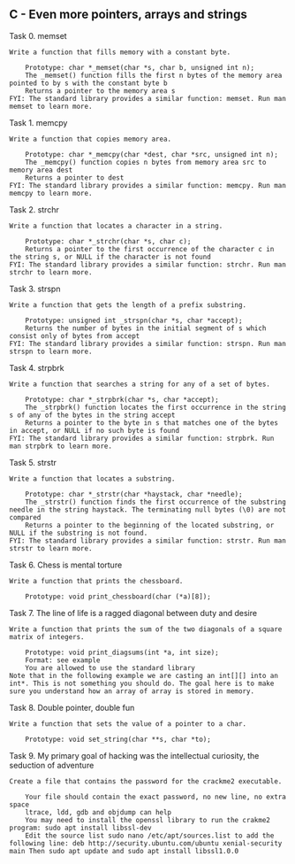 ## C - Even more pointers, arrays and strings

Task 0. memset

	Write a function that fills memory with a constant byte.

		Prototype: char *_memset(char *s, char b, unsigned int n);
		The _memset() function fills the first n bytes of the memory area pointed to by s with the constant byte b
		Returns a pointer to the memory area s
	FYI: The standard library provides a similar function: memset. Run man memset to learn more.

Task 1. memcpy

	Write a function that copies memory area.

		Prototype: char *_memcpy(char *dest, char *src, unsigned int n);
		The _memcpy() function copies n bytes from memory area src to memory area dest
		Returns a pointer to dest
	FYI: The standard library provides a similar function: memcpy. Run man memcpy to learn more.

Task 2. strchr

	Write a function that locates a character in a string.

		Prototype: char *_strchr(char *s, char c);
		Returns a pointer to the first occurrence of the character c in the string s, or NULL if the character is not found
	FYI: The standard library provides a similar function: strchr. Run man strchr to learn more.

Task 3. strspn

	Write a function that gets the length of a prefix substring.

		Prototype: unsigned int _strspn(char *s, char *accept);
		Returns the number of bytes in the initial segment of s which consist only of bytes from accept
	FYI: The standard library provides a similar function: strspn. Run man strspn to learn more.

Task 4. strpbrk

	Write a function that searches a string for any of a set of bytes.

		Prototype: char *_strpbrk(char *s, char *accept);
		The _strpbrk() function locates the first occurrence in the string s of any of the bytes in the string accept
		Returns a pointer to the byte in s that matches one of the bytes in accept, or NULL if no such byte is found
	FYI: The standard library provides a similar function: strpbrk. Run man strpbrk to learn more.

Task 5. strstr

	Write a function that locates a substring.

		Prototype: char *_strstr(char *haystack, char *needle);
		The _strstr() function finds the first occurrence of the substring needle in the string haystack. The terminating null bytes (\0) are not compared
		Returns a pointer to the beginning of the located substring, or NULL if the substring is not found.
	FYI: The standard library provides a similar function: strstr. Run man strstr to learn more.

Task 6. Chess is mental torture

	Write a function that prints the chessboard.

		Prototype: void print_chessboard(char (*a)[8]);

Task 7. The line of life is a ragged diagonal between duty and desire

	Write a function that prints the sum of the two diagonals of a square matrix of integers.

		Prototype: void print_diagsums(int *a, int size);
		Format: see example
		You are allowed to use the standard library
	Note that in the following example we are casting an int[][] into an int*. This is not something you should do. The goal here is to make sure you understand how an array of array is stored in memory.

Task 8. Double pointer, double fun

	Write a function that sets the value of a pointer to a char.

		Prototype: void set_string(char **s, char *to);

Task 9. My primary goal of hacking was the intellectual curiosity, the seduction of adventure

	Create a file that contains the password for the crackme2 executable.

		Your file should contain the exact password, no new line, no extra space
		ltrace, ldd, gdb and objdump can help
		You may need to install the openssl library to run the crakme2 program: sudo apt install libssl-dev
		Edit the source list sudo nano /etc/apt/sources.list to add the following line: deb http://security.ubuntu.com/ubuntu xenial-security main Then sudo apt update and sudo apt install libssl1.0.0

